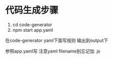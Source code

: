 # 代码生成步骤
1. cd code-generator
2. npm start app.yaml  
 
在code-generator yaml下面写规则 输出到output下


参照app.yaml写 注意yaml filename别忘记加 .js